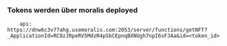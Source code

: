 ### Tokens werden über moralis deployed
        api: https://dnw6c3v77ahg.usemoralis.com:2053/server/functions/getNFT?_ApplicationId=RC8zJRpeRV5MdzR4pSbCEpnqBXNUgh7npI6sFJAa&id=<token_id>